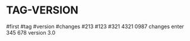 # TAG-VERSION
#first 
#tag
#version
#changes
#213
#123
#321
4321
0987
changes
enter
345
678
version
3.0
